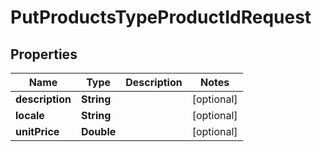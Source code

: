 
# PutProductsTypeProductIdRequest

## Properties
Name | Type | Description | Notes
------------ | ------------- | ------------- | -------------
**description** | **String** |  |  [optional]
**locale** | **String** |  |  [optional]
**unitPrice** | **Double** |  |  [optional]



